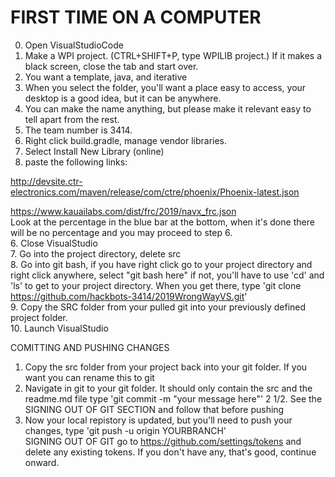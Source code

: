 FIRST TIME ON A COMPUTER  
==============================================================================================================================================
0. Open VisualStudioCode
1. Make a WPI project. (CTRL+SHIFT+P, type WPILIB project.) If it makes a black screen, close the tab and start over.  
2. You want a template, java, and iterative  
3. When you select the folder, you'll want a place easy to access, your desktop is a good idea, but it can be anywhere.  
4. You can make the name anything, but please make it relevant easy to tell apart from the rest.  
5. The team number is 3414.  
3. Right click build.gradle, manage vendor libraries.  
4. Select Install New Library (online)  
5. paste the following links:  

http://devsite.ctr-electronics.com/maven/release/com/ctre/phoenix/Phoenix-latest.json  
  

https://www.kauailabs.com/dist/frc/2019/navx_frc.json  
Look at the percentage in the blue bar at the bottom, when it's done there will be no percentage and you may proceed to step 6.  
6. Close VisualStudio  
7. Go into the project directory, delete src  
8. Go into git bash, if you have right click go to your project directory and right click anywhere, select "git bash here" if not, you'll have to use 'cd' and 'ls' to get to your project directory. When you get there, type 'git clone https://github.com/hackbots-3414/2019WrongWayVS.git'  
9. Copy the SRC folder from your pulled git into your previously defined project folder.  
10. Launch VisualStudio
  
COMITTING AND PUSHING CHANGES
1. Copy the src folder from your project back into your git folder. If you want you can rename this to git
2.  Navigate in git to your git folder. It should only contain the src and the readme.md file type 'git commit -m "your message here"' 
2 1/2. See the SIGNING OUT OF GIT SECTION and follow that before pushing
3. Now your local repistory is updated, but you'll need to push your changes, type 'git push -u origin YOURBRANCH'  
SIGNING OUT OF GIT
go to https://github.com/settings/tokens and delete any existing tokens. If you don't have any, that's good, continue onward.
